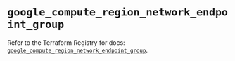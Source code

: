 # `google_compute_region_network_endpoint_group`

Refer to the Terraform Registry for docs: [`google_compute_region_network_endpoint_group`](https://registry.terraform.io/providers/hashicorp/google/5.11.0/docs/resources/compute_region_network_endpoint_group).
